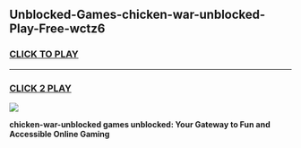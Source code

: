 
## Unblocked-Games-chicken-war-unblocked-Play-Free-wctz6
<h3>
<a href="https://premium76.site?title=chicken-war-unblocked&ref=18A1">CLICK TO PLAY</a></h3>
<hr>

<h3>
<a href="https://premium76.site?title=chicken-war-unblocked&ref=18A1">CLICK 2 PLAY</a>
  
</h3>

<a href="https://premium76.site?title=chicken-war-unblocked&ref=18A1"><img src="https://clearcache.store/games.png"></a>


**chicken-war-unblocked games unblocked: Your Gateway to Fun and Accessible Online Gaming**
